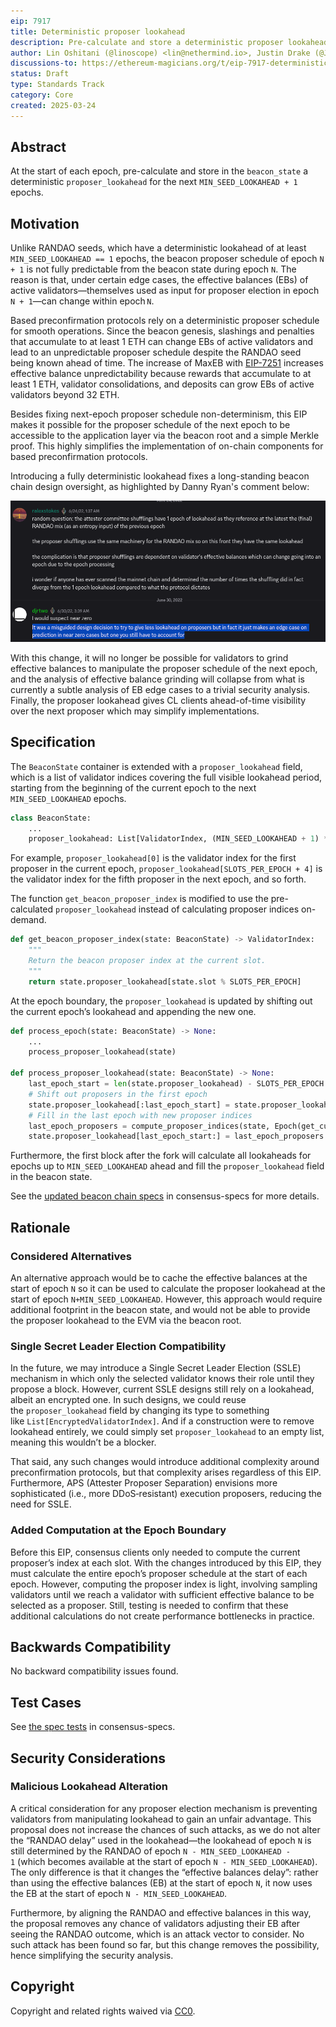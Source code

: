 ```yaml
---
eip: 7917
title: Deterministic proposer lookahead
description: Pre-calculate and store a deterministic proposer lookahead in the beacon state at the start of every epoch
author: Lin Oshitani (@linoscope) <lin@nethermind.io>, Justin Drake (@JustinDrake) <justin@ethereum.org>
discussions-to: https://ethereum-magicians.org/t/eip-7917-deterministic-proposer-lookahead/23259
status: Draft
type: Standards Track
category: Core
created: 2025-03-24
---
```


## Abstract

At the start of each epoch, pre-calculate and store in the `beacon_state` a deterministic `proposer_lookahead` for the next `MIN_SEED_LOOKAHEAD + 1` epochs.

## Motivation

Unlike RANDAO seeds, which have a deterministic lookahead of at least `MIN_SEED_LOOKAHEAD == 1` epochs, the beacon proposer schedule of epoch `N + 1` is not fully predictable from the beacon state during epoch `N`. The reason is that, under certain edge cases, the effective balances (EBs) of active validators—themselves used as input for proposer election in epoch `N + 1`—can change within epoch `N`.

Based preconfirmation protocols rely on a deterministic proposer schedule for smooth operations. Since the beacon genesis, slashings and penalties that accumulate to at least 1 ETH can change EBs of active validators and lead to an unpredictable proposer schedule despite the RANDAO seed being known ahead of time. The increase of MaxEB with [EIP-7251](./eip-7251) increases effective balance unpredictability because rewards that accumulate to at least 1 ETH, validator consolidations, and deposits can grow EBs of active validators beyond 32 ETH.

Besides fixing next-epoch proposer schedule non-determinism, this EIP makes it possible for the proposer schedule of the next epoch to be accessible to the application layer via the beacon root and a simple Merkle proof. This highly simplifies the implementation of on-chain components for based preconfirmation protocols.

Introducing a fully deterministic lookahead fixes a long-standing beacon chain design oversight, as highlighted by Danny Ryan's comment below:

![Danny Ryan's comment on proposer lookahead](../assets/eip-7917/lookahead-comment.png)

With this change, it will no longer be possible for validators to grind effective balances to manipulate the proposer schedule of the next epoch, and the analysis of effective balance grinding will collapse from what is currently a subtle analysis of EB edge cases to a trivial security analysis. Finally, the proposer lookahead gives CL clients ahead-of-time visibility over the next proposer which may simplify implementations.

## Specification

The `BeaconState` container is extended with a `proposer_lookahead` field, which is a list of validator indices covering the full visible lookahead period, starting from the beginning of the current epoch to the next `MIN_SEED_LOOKAHEAD` epochs.

```python
class BeaconState:
    ...
    proposer_lookahead: List[ValidatorIndex, (MIN_SEED_LOOKAHEAD + 1) * SLOTS_PER_EPOCH]
```

For example, `proposer_lookahead[0]` is the validator index for the first proposer in the current epoch, `proposer_lookahead[SLOTS_PER_EPOCH + 4]` is the validator index for the fifth proposer in the next epoch, and so forth.

The function `get_beacon_proposer_index` is modified to use the pre-calculated `proposer_lookahead` instead of calculating proposer indices on-demand.

```python
def get_beacon_proposer_index(state: BeaconState) -> ValidatorIndex:
    """
    Return the beacon proposer index at the current slot.
    """
    return state.proposer_lookahead[state.slot % SLOTS_PER_EPOCH]
```

At the epoch boundary, the `proposer_lookahead` is updated by shifting out the current epoch’s lookahead and appending the new one.

```python
def process_epoch(state: BeaconState) -> None:
    ...
    process_proposer_lookahead(state)

def process_proposer_lookahead(state: BeaconState) -> None:
    last_epoch_start = len(state.proposer_lookahead) - SLOTS_PER_EPOCH
    # Shift out proposers in the first epoch
    state.proposer_lookahead[:last_epoch_start] = state.proposer_lookahead[SLOTS_PER_EPOCH:]
    # Fill in the last epoch with new proposer indices
    last_epoch_proposers = compute_proposer_indices(state, Epoch(get_current_epoch(state) + MIN_SEED_LOOKAHEAD))
    state.proposer_lookahead[last_epoch_start:] = last_epoch_proposers
```

Furthermore, the first block after the fork will calculate all lookaheads for epochs up to `MIN_SEED_LOOKAHEAD` ahead and fill the `proposer_lookahead` field in the beacon state.

See the [updated beacon chain specs](https://github.com/ethereum/consensus-specs/blob/6a1d923730c0b368b5192e64f643f22c21451058/specs/fulu/beacon-chain.md) in consensus-specs for more details.

## Rationale

### Considered Alternatives

An alternative approach would be to cache the effective balances at the start of epoch `N` so it can be used to calculate the proposer lookahead at the start of epoch `N+MIN_SEED_LOOKAHEAD`. However, this approach would require additional footprint in the beacon state, and would not be able to provide the proposer lookahead to the EVM via the beacon root.

### Single Secret Leader Election Compatibility

In the future, we may introduce a Single Secret Leader Election (SSLE) mechanism in which only the selected validator knows their role until they propose a block. However, current SSLE designs still rely on a lookahead, albeit an encrypted one. In such designs, we could reuse the `proposer_lookahead` field by changing its type to something like `List[EncryptedValidatorIndex]`. And if a construction were to remove lookahead entirely, we could simply set `proposer_lookahead` to an empty list, meaning this wouldn’t be a blocker.

That said, any such changes would introduce additional complexity around preconfirmation protocols, but that complexity arises regardless of this EIP. Furthermore, APS (Attester Proposer Separation) envisions more sophisticated (i.e., more DDoS‑resistant) execution proposers, reducing the need for SSLE.

### Added Computation at the Epoch Boundary

Before this EIP, consensus clients only needed to compute the current proposer’s index at each slot. With the changes introduced by this EIP, they must calculate the entire epoch’s proposer schedule at the start of each epoch. However, computing the proposer index is light, involving sampling validators until we reach a validator with sufficient effective balance to be selected as a proposer. Still, testing is needed to confirm that these additional calculations do not create performance bottlenecks in practice.

## Backwards Compatibility

No backward compatibility issues found.

## Test Cases

See [the spec tests](https://github.com/ethereum/consensus-specs/tree/6a1d923730c0b368b5192e64f643f22c21451058/tests/core/pyspec/eth2spec/test/fulu) in consensus-specs.

## Security Considerations

### Malicious Lookahead Alteration

A critical consideration for any proposer election mechanism is preventing validators from manipulating lookahead to gain an unfair advantage. This proposal does not increase the chances of such attacks, as we do not alter the “RANDAO delay” used in the lookahead—the lookahead of epoch `N` is still determined by the RANDAO of epoch `N - MIN_SEED_LOOKAHEAD - 1` (which becomes available at the start of epoch `N - MIN_SEED_LOOKAHEAD`). The only difference is that it changes the “effective balances delay”: rather than using the effective balances (EB) at the start of epoch `N`, it now uses the EB at the start of epoch `N - MIN_SEED_LOOKAHEAD`.

Furthermore, by aligning the RANDAO and effective balances in this way, the proposal removes any chance of validators adjusting their EB after seeing the RANDAO outcome, which is an attack vector to consider. No such attack has been found so far, but this change removes the possibility, hence simplifying the security analysis.

## Copyright

Copyright and related rights waived via [CC0](../LICENSE.md).
